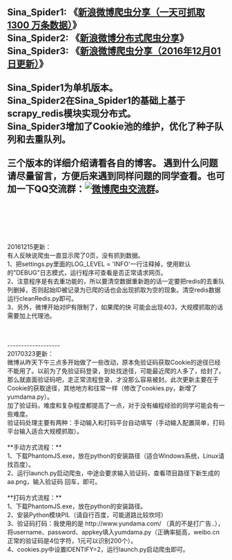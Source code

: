 **Sina_Spider1: 《[新浪微博爬虫分享（一天可抓取 1300 万条数据）](http://blog.csdn.net/bone_ace/article/details/50903178)》**
<br> **Sina_Spider2: 《[新浪微博分布式爬虫分享](http://blog.csdn.net/bone_ace/article/details/50904718)》**
<br> **Sina_Spider3: 《[新浪微博爬虫分享（2016年12月01日更新）](http://blog.csdn.net/bone_ace/article/details/53379904)》**
<br>
<br>
Sina_Spider1为单机版本。<br>
Sina_Spider2在Sina_Spider1的基础上基于scrapy_redis模块实现分布式。<br>
Sina_Spider3增加了Cookie池的维护，优化了种子队列和去重队列。<br>
<br>
三个版本的详细介绍请看各自的博客。
遇到什么问题请尽量留言，方便后来遇到同样问题的同学查看。也可加一下QQ交流群：<a target="_blank" href="//shang.qq.com/wpa/qunwpa?idkey=a3e1d79f8c7e12b9db5ac680375d7174a91384f288d3ba16e1781c2587872560"><img border="0" src="http://pub.idqqimg.com/wpa/images/group.png" alt="微博爬虫交流群" title="微博爬虫交流群"></a>。
<br><br><br><br>
 -------------------
<br>
20161215更新：
<br>
有人反映说爬虫一直显示爬了0页，没有抓到数据。
<br>
1、把settings.py里面的LOG_LEVEL = 'INFO'一行注释掉，使用默认的"DEBUG"日志模式，运行程序可查看是否正常请求网页。
<br>
2、注意程序是有去重功能的，所以要清空数据重新跑的话一定要把redis的去重队列删掉，否则起始ID被记录为已爬的话也会出现抓取为空的现象。清空redis数据 运行cleanRedis.py即可。
<br>
3、另外，微博开始对IP有限制了，如果爬的快 可能会出现403，大规模抓取的话需要加上代理池。
<br><br><br><br>
 -------------------
<br>
20170323更新：
<br>微博从昨天下午三点多开始做了一些改动，原本免验证码获取Cookie的途径已经不能用了。以前为了免验证码登录，到处找途径，可能最近爬的人多了，给封了。
<br>那么就直面验证码吧，走正常流程登录，才没那么容易被封。此次更新主要在于Cookie的获取途径，其他地方和往常一样（修改了cookies.py，新增了yumdama.py）。
<br>加了验证码，难度和复杂程度都提高了一点，对于没有编程经验的同学可能会有一些难度。
<br>验证码处理主要有两种：手动输入和打码平台自动填写（手动输入配置简单，打码平台输入适合大规模抓取）。
<br><br>**手动方式流程：**
<br>
1、下载PhantomJS.exe，放在python的安装路径（适合Windows系统，Linux请找百度）。
<br>
2、运行launch.py启动爬虫，中途会要求输入验证码，查看项目路径下新生成的aa.png，输入验证码 回车，即可。
<br>
<br>**打码方式流程：**
<br>
1、下载PhantomJS.exe，放在python的安装路径。
<br>
2、安装Python模块PIL（请自行百度，可能道路比较坎坷）
<br>
3、验证码打码：我使用的是 http://www.yundama.com/ （真的不是打广告..），将username、password、appkey填入yumdama.py（正确率挺高，weibo.cn正常的验证码是4位字符，1元可以识别200个）。
<br>
4、cookies.py中设置IDENTIFY=2，运行launch.py启动爬虫即可。
<br><br>
<br>
